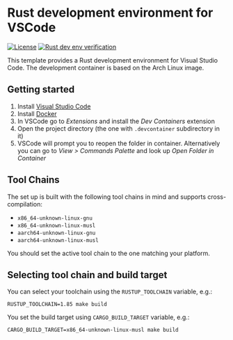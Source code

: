 # Rust development environment for VSCode

[![License](https://img.shields.io/badge/license-MIT-green)](./LICENSE)
[![Rust dev env verification](https://github.com/orlowskilp/dev-env-rust-arch-linux-vscode/actions/workflows/pipeline.yml/badge.svg?branch=master)](https://github.com/orlowskilp/dev-env-rust-arch-linux-vscode/actions/workflows/pipeline.yml)

This template provides a Rust development environment for Visual Studio Code. The development container is based on the Arch Linux image.

## Getting started

1. Install [Visual Studio Code](https://code.visualstudio.com/)
2. Install [Docker](https://www.docker.com/)
3. In VSCode go to *Extensions* and install the *Dev Containers* extension
4. Open the project directory (the one with `.devcontainer` subdirectory in it)
5. VSCode will prompt you to reopen the folder in container. Alternatively you can go to *View > Commands Palette* and look up *Open Folder in Container*

## Tool Chains

The set up is built with the following tool chains in mind and supports cross-compilation:

* `x86_64-unknown-linux-gnu`
* `x86_64-unknown-linux-musl`
* `aarch64-unknown-linux-gnu`
* `aarch64-unknown-linux-musl`

You should set the active tool chain to the one matching your platform.

## Selecting tool chain and build target

You can select your toolchain using the `RUSTUP_TOOLCHAIN` variable, e.g.:

```shell
RUSTUP_TOOLCHAIN=1.85 make build
```

You set the build target using `CARGO_BUILD_TARGET` variable, e.g.:

```shell
CARGO_BUILD_TARGET=x86_64-unknown-linux-musl make build
```
